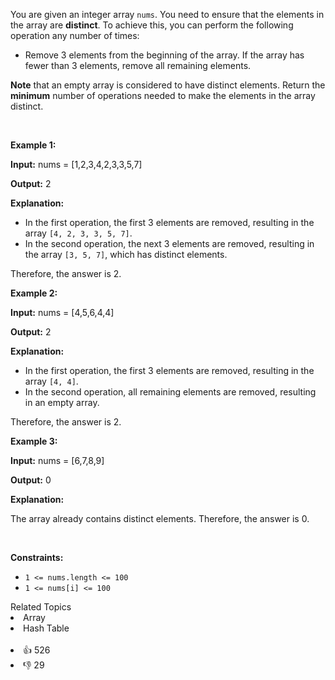 <p>You are given an integer array <code>nums</code>. You need to ensure that the elements in the array are <strong>distinct</strong>. To achieve this, you can perform the following operation any number of times:</p>

<ul> 
 <li>Remove 3 elements from the beginning of the array. If the array has fewer than 3 elements, remove all remaining elements.</li> 
</ul>

<p><strong>Note</strong> that an empty array is considered to have distinct elements. Return the <strong>minimum</strong> number of operations needed to make the elements in the array distinct.
 <!-- notionvc: 210ee4f2-90af-4cdf-8dbc-96d1fa8f67c7 --></p>

<p>&nbsp;</p> 
<p><strong class="example">Example 1:</strong></p>

<div class="example-block"> 
 <p><strong>Input:</strong> <span class="example-io">nums = [1,2,3,4,2,3,3,5,7]</span></p> 
</div>

<p><strong>Output:</strong> <span class="example-io">2</span></p>

<p><strong>Explanation:</strong></p>

<ul> 
 <li>In the first operation, the first 3 elements are removed, resulting in the array <code>[4, 2, 3, 3, 5, 7]</code>.</li> 
 <li>In the second operation, the next 3 elements are removed, resulting in the array <code>[3, 5, 7]</code>, which has distinct elements.</li> 
</ul>

<p>Therefore, the answer is 2.</p>

<p><strong class="example">Example 2:</strong></p>

<div class="example-block"> 
 <p><strong>Input:</strong> <span class="example-io">nums = [4,5,6,4,4]</span></p> 
</div>

<p><strong>Output:</strong> 2</p>

<p><strong>Explanation:</strong></p>

<ul> 
 <li>In the first operation, the first 3 elements are removed, resulting in the array <code>[4, 4]</code>.</li> 
 <li>In the second operation, all remaining elements are removed, resulting in an empty array.</li> 
</ul>

<p>Therefore, the answer is 2.</p>

<p><strong class="example">Example 3:</strong></p>

<div class="example-block"> 
 <p><strong>Input:</strong> <span class="example-io">nums = [6,7,8,9]</span></p> 
</div>

<p><strong>Output:</strong> <span class="example-io">0</span></p>

<p><strong>Explanation:</strong></p>

<p>The array already contains distinct elements. Therefore, the answer is 0.</p>

<p>&nbsp;</p> 
<p><strong>Constraints:</strong></p>

<ul> 
 <li><code>1 &lt;= nums.length &lt;= 100</code></li> 
 <li><code>1 &lt;= nums[i] &lt;= 100</code></li> 
</ul>

<div><div>Related Topics</div><div><li>Array</li><li>Hash Table</li></div></div><br><div><li>👍 526</li><li>👎 29</li></div>